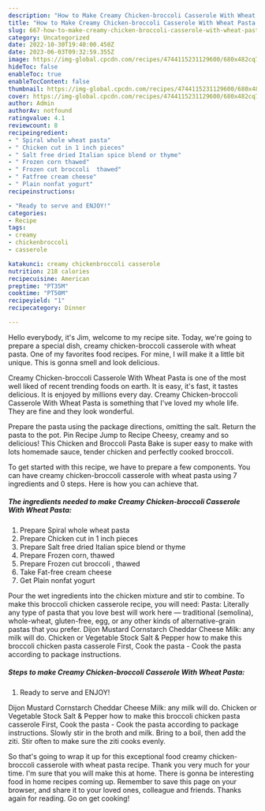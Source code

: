 ```yaml
---
description: "How to Make Creamy Chicken-broccoli Casserole With Wheat Pasta yang Delicious"
title: "How to Make Creamy Chicken-broccoli Casserole With Wheat Pasta yang Delicious"
slug: 667-how-to-make-creamy-chicken-broccoli-casserole-with-wheat-pasta-yang-delicious
category: Uncategorized
date: 2022-10-30T19:40:00.450Z
date: 2023-06-03T09:32:59.355Z
image: https://img-global.cpcdn.com/recipes/4744115231129600/680x482cq70/creamy-chicken-broccoli-casserole-with-wheat-pasta-recipe-main-photo.jpg
hideToc: false
enableToc: true
enableTocContent: false
thumbnail: https://img-global.cpcdn.com/recipes/4744115231129600/680x482cq70/creamy-chicken-broccoli-casserole-with-wheat-pasta-recipe-main-photo.jpg
cover: https://img-global.cpcdn.com/recipes/4744115231129600/680x482cq70/creamy-chicken-broccoli-casserole-with-wheat-pasta-recipe-main-photo.jpg
author: Admin
authorAv: notfound
ratingvalue: 4.1
reviewcount: 8
recipeingredient:
- " Spiral whole wheat pasta"
- " Chicken cut in 1 inch pieces"
- " Salt free dried Italian spice blend or thyme"
- " Frozen corn thawed"
- " Frozen cut broccoli  thawed"
- " Fatfree cream cheese"
- " Plain nonfat yogurt"
recipeinstructions:

- "Ready to serve and ENJOY!"
categories:
- Recipe
tags:
- creamy
- chickenbroccoli
- casserole

katakunci: creamy chickenbroccoli casserole 
nutrition: 218 calories
recipecuisine: American
preptime: "PT35M"
cooktime: "PT50M"
recipeyield: "1"
recipecategory: Dinner

---
```



Hello everybody, it's Jim, welcome to my recipe site. Today, we're going to prepare a special dish, creamy chicken-broccoli casserole with wheat pasta. One of my favorites food recipes. For mine, I will make it a little bit unique. This is gonna smell and look delicious.

Creamy Chicken-broccoli Casserole With Wheat Pasta is one of the most well liked of recent trending foods on earth. It is easy, it's fast, it tastes delicious. It is enjoyed by millions every day. Creamy Chicken-broccoli Casserole With Wheat Pasta is something that I've loved my whole life. They are fine and they look wonderful.

Prepare the pasta using the package directions, omitting the salt. Return the pasta to the pot. Pin Recipe Jump to Recipe Cheesy, creamy and so delicious! This Chicken and Broccoli Pasta Bake is super easy to make with lots homemade sauce, tender chicken and perfectly cooked broccoli.


To get started with this recipe, we have to prepare a few components. You can have creamy chicken-broccoli casserole with wheat pasta using 7 ingredients and 0 steps. Here is how you can achieve that.

<!--inarticleads1-->

##### The ingredients needed to make Creamy Chicken-broccoli Casserole With Wheat Pasta:

1. Prepare  Spiral whole wheat pasta
1. Prepare  Chicken cut in 1 inch pieces
1. Prepare  Salt free dried Italian spice blend or thyme
1. Prepare  Frozen corn, thawed
1. Prepare  Frozen cut broccoli , thawed
1. Take  Fat-free cream cheese
1. Get  Plain nonfat yogurt


Pour the wet ingredients into the chicken mixture and stir to combine. To make this broccoli chicken casserole recipe, you will need: Pasta: Literally any type of pasta that you love best will work here — traditional (semolina), whole-wheat, gluten-free, egg, or any other kinds of alternative-grain pastas that you prefer. Dijon Mustard Cornstarch Cheddar Cheese Milk: any milk will do. Chicken or Vegetable Stock Salt &amp; Pepper how to make this broccoli chicken pasta casserole First, Cook the pasta - Cook the pasta according to package instructions. 

<!--inarticleads2-->

##### Steps to make Creamy Chicken-broccoli Casserole With Wheat Pasta:


1. Ready to serve and ENJOY!

Dijon Mustard Cornstarch Cheddar Cheese Milk: any milk will do. Chicken or Vegetable Stock Salt &amp; Pepper how to make this broccoli chicken pasta casserole First, Cook the pasta - Cook the pasta according to package instructions. Slowly stir in the broth and milk. Bring to a boil, then add the ziti. Stir often to make sure the ziti cooks evenly. 

So that's going to wrap it up for this exceptional food creamy chicken-broccoli casserole with wheat pasta recipe. Thank you very much for your time. I'm sure that you will make this at home. There is gonna be interesting food in home recipes coming up. Remember to save this page on your browser, and share it to your loved ones, colleague and friends. Thanks again for reading. Go on get cooking!
